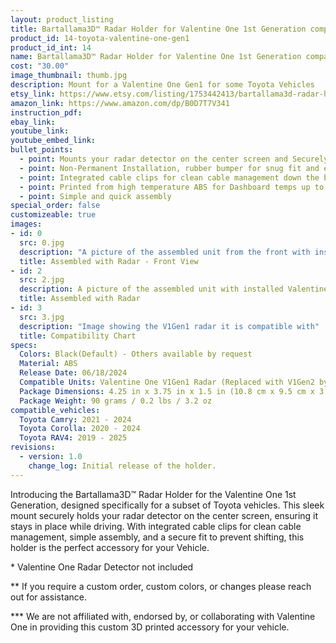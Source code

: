 ```yaml
---
layout: product_listing
title: Bartallama3D™ Radar Holder for Valentine One 1st Generation compatible with some Toyota Vehicles
product_id: 14-toyota-valentine-one-gen1
product_id_int: 14
name: Bartallama3D™ Radar Holder for Valentine One 1st Generation compatible with some Toyota Vehicles
cost: "30.00"
image_thumbnail: thumb.jpg
description: Mount for a Valentine One Gen1 for some Toyota Vehicles
etsy_link: https://www.etsy.com/listing/1753442413/bartallama3d-radar-holder-for-valentine
amazon_link: https://www.amazon.com/dp/B0D7T7V341
instruction_pdf: 
ebay_link: 
youtube_link: 
youtube_embed_link: 
bullet_points:
  - point: Mounts your radar detector on the center screen and Securely holds the radar detector
  - point: Non-Permanent Installation, rubber bumper for snug fit and easy removal for storage
  - point: Integrated cable clips for clean cable management down the back of your screen
  - point: Printed from high temperature ABS for Dashboard temps up to 160F (MAX 212F)
  - point: Simple and quick assembly
special_order: false
customizeable: true
images:
- id: 0
  src: 0.jpg
  description: "A picture of the assembled unit from the front with installed Valentine One Gen1 unit"
  title: Assembled with Radar - Front View
- id: 2
  src: 2.jpg
  description: A picture of the assembled unit with installed Valentine One Gen1 unit
  title: Assembled with Radar
- id: 3
  src: 3.jpg
  description: "Image showing the V1Gen1 radar it is compatible with"
  title: Compatibility Chart
specs:
  Colors: Black(Default) - Others available by request 
  Material: ABS
  Release Date: 06/18/2024
  Compatible Units: Valentine One V1Gen1 Radar (Replaced with V1Gen2 by Manufacturer, see our other product if you have the V1Gen2)
  Package Dimensions: 4.25 in x 3.75 in x 1.5 in (10.8 cm x 9.5 cm x 3.8cm) [HxWxD]
  Package Weight: 90 grams / 0.2 lbs / 3.2 oz
compatible_vehicles:
  Toyota Camry: 2021 - 2024
  Toyota Corolla: 2020 - 2024
  Toyota RAV4: 2019 - 2025
revisions:
  - version: 1.0
    change_log: Initial release of the holder.
---
```


Introducing the Bartallama3D™ Radar Holder for the Valentine One 1st Generation, designed specifically for a subset of Toyota vehicles. This sleek mount securely holds your radar detector on the center screen, ensuring it stays in place while driving. With integrated cable clips for clean cable management, simple assembly, and a secure fit to prevent shifting, this holder is the perfect accessory for your Vehicle.

\* Valentine One Radar Detector not included

\*\* If you require a custom order, custom colors, or changes please reach out for assistance.

\*\*\* We are not affiliated with, endorsed by, or collaborating with Valentine One in providing this custom 3D printed accessory for your vehicle. 
